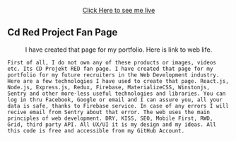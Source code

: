 <p align="center"><a href="https://cdred-project.web.app/" target="_blank">Click Here to see me live</a></p>

## Cd Red Project Fan Page

<p align="center">
    I have created that page for my portfolio. Here is link to web life.

    First of all, I do not own any of these products or images, videos etc. Its CD Projekt RED fan page. I have created that page for my portfolio for my future recruiters in the Web Development industry. Here are a few technologies I have used to create that page. React.js, Node.js, Express.js, Redux, Firebase, MaterializeCSS, Winstonjs, Sentry and other more-less useful technologies and libraries. You can log in thru Facebook, Google or email and I can assure you, all your data is safe, thanks to Firebase service. In case of any errors I will recive email from Sentry about that error. The web uses the main principles of web development. DRY, KISS, SEO, Mobile First, RWD, Grid, third party API. All UX/UI it is my design and my ideas. All this code is free and accessible from my GitHub Account.

</p>
